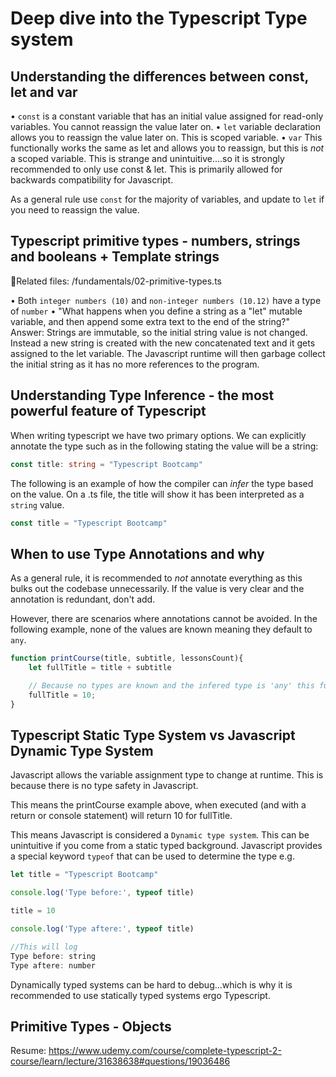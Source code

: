 # Deep dive into the Typescript Type system

## Understanding the differences between const, let and var

• `const` is a constant variable that has an initial value assigned for read-only variables. You cannot reassign the value later on.
• `let` variable declaration allows you to reassign the value later on. This is scoped variable.
• `var` This functionally works the same as let and allows you to reassign, but this is _not_ a scoped variable. This is strange
and unintuitive....so it is strongly recommended to only use const & let. This is primarily allowed for backwards compatibility for Javascript.

As a general rule use `const` for the majority of variables, and update to `let` if you need to reassign the value.

## Typescript primitive types - numbers, strings and booleans + Template strings

📁Related files:
/fundamentals/02-primitive-types.ts

• Both `integer numbers (10)` and `non-integer numbers (10.12)` have a type of `number`
• "What happens when you define a string as a "let" mutable variable, and then append some extra text to the end of the string?"
    Answer: Strings are immutable, so the initial string value is not changed. Instead a new string is created with the new concatenated text
    and it gets assigned to the let variable. The Javascript runtime will then garbage collect the initial string as it has
    no more references to the program.

## Understanding Type Inference - the most powerful feature of Typescript

When writing typescript we have two primary options. We can explicitly annotate the type such as in the following 
stating the value will be a string:

```ts
const title: string = "Typescript Bootcamp"
```

The following is an example of how the compiler can _infer_ the type based on the value. On a .ts file, the 
title will show it has been interpreted as a `string` value.

```ts
const title = "Typescript Bootcamp"
```

## When to use Type Annotations and why

As a general rule, it is recommended to _not_ annotate everything as this bulks out the codebase unnecessarily. If
the value is very clear and the annotation is redundant, don't add.

However, there are scenarios where annotations cannot be avoided. In the following example, none of the values are known
meaning they default to `any`. 

```ts
function printCourse(title, subtitle, lessonsCount){
    let fullTitle = title + subtitle

    // Because no types are known and the infered type is 'any' this function will allow us to reassign the value to a number....
    fullTitle = 10;
}
```

## Typescript Static Type System vs Javascript Dynamic Type System

Javascript allows the variable assignment type to change at runtime. This is because there is no type safety in Javascript.

This means the printCourse example above, when executed (and with a return or console statement) will return 10 for fullTitle.

This means Javascript is considered a `Dynamic type system`. This can be unintuitive if you come from a static typed background.
Javascript provides a special keyword `typeof` that can be used to determine the type e.g.

```js
let title = "Typescript Bootcamp"

console.log('Type before:', typeof title)

title = 10

console.log('Type aftere:', typeof title)

//This will log
Type before: string
Type aftere: number
```

Dynamically typed systems can be hard to debug...which is why it is recommended to use statically typed systems ergo Typescript.


## Primitive Types - Objects

Resume: https://www.udemy.com/course/complete-typescript-2-course/learn/lecture/31638638#questions/19036486



